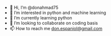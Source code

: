 - 👋 Hi, I’m @donahmad75
- 👀 I’m interested in python and machine learning
- 🌱 I’m currently learning python
- 💞️ I’m looking to collaborate on coding basis
- 📫 How to reach me don.espaniol@gmail.com

<!---
donahmad75/donahmad75 is a ✨ special ✨ repository because its `README.md` (this file) appears on your GitHub profile.
You can click the Preview link to take a look at your changes.
--->
